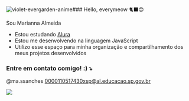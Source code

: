 ![violet-evergarden-anime](https://github.com/MaryyMP/MaryyMP/assets/170035103/db3a3308-15e9-4f00-ae6d-fc6eeb2e1780)### Hello, everymeow 🐈‍⬛😊

Sou Marianna Almeida

- Estou estudando [Alura](https://www.alura.com.br)
- Estou me desenvolvendo na linguagem JavaScript
- Utilizo esse espaço para minha organização e compartilhamento dos meus projetos desenvolvidos

### Entre em contato comigo! :) ⤵️

@ma.ssanches
0000110517430xsp@al.educacao.sp.gov.br 

![](https://media1.tenor.com/m/B_JMfvWhHRgAAAAd/violet-evergarden-anime.gif)

